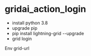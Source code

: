 # gridai_action_login

- install python 3.8
- upgrade pip
- pip install lightning-grid --upgrade
- grid login

Env
grid-url